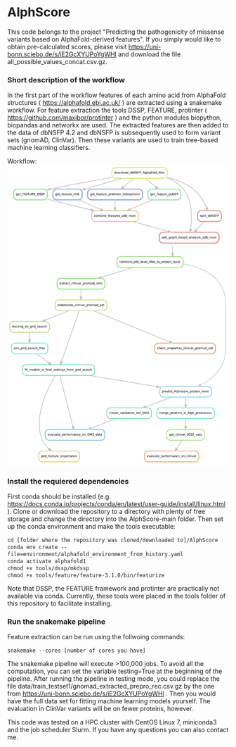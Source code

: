 # AlphScore

This code belongs to the project "Predicting the pathogenicity of missense variants based on AlphaFold-derived features". If you simply would like to obtain pre-calculated scores, please visit https://uni-bonn.sciebo.de/s/iE2GcXYUPoYgWHl and download the file all_possible_values_concat.csv.gz. 

### Short description of the workflow

In the first part of the workflow features of each amino acid from AlphaFold structures ( https://alphafold.ebi.ac.uk/ ) are extracted using a snakemake workflow. For feature extraction the tools DSSP, FEATURE, protinter ( https://github.com/maxibor/protinter ) and the python modules biopython, biopandas and networkx are used. The extracted features are then added to the data of dbNSFP 4.2 and dbNSFP is subsequently used to form variant sets (gnomAD, ClinVar). Then these variants are used to train tree-based machine learning classifiers. 

Workflow:
![alt text](https://github.com/Ax-Sch/AlphScore/blob/main/dag.jpg?raw=true)

### Install the requiered dependencies
First conda should be installed (e.g. https://docs.conda.io/projects/conda/en/latest/user-guide/install/linux.html ).
Clone or download the repository to a directory with plenty of free storage and change the directory into the AlphScore-main folder. Then set up the conda environment and make the tools executable:

```
cd [folder where the repository was cloned/downloaded to]/AlphScore
conda env create --file=environment/alphafold_environment_from_history.yaml
conda activate alphafold1
chmod +x tools/dssp/mkdssp
chmod +x tools/feature/feature-3.1.0/bin/featurize
```

Note that DSSP, the FEATURE framework and protinter are practically not available via conda. Currently, these tools were placed in the tools folder of this repository to facilitate installing.

### Run the snakemake pipeline
Feature extraction can be run using the follwoing commands:

```
snakemake --cores [number of cores you have]

```
The snakemake pipeline will execute >100,000 jobs. To avoid all the computation, you can set the variable testing=True at the beginning of the pipeline. After running the pipeline in testing mode, you could replace the file data/train_testset1/gnomad_extracted_prepro_rec.csv.gz by the one from https://uni-bonn.sciebo.de/s/iE2GcXYUPoYgWHl . Then you would have the full data set for fitting machine learning models yourself. The evaluation in ClinVar variants will be on fewer proteins, however.

This code was tested on a HPC cluster with CentOS Linux 7, miniconda3 and the job scheduler Slurm. If you have any questions you can also contact me.

